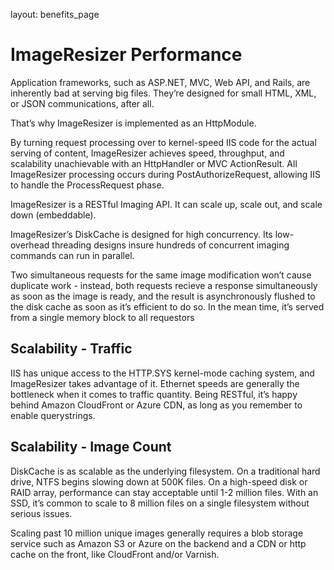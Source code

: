 layout: benefits_page


# ImageResizer Performance

Application frameworks, such as ASP.NET, MVC, Web API, and Rails, are inherently bad at serving big files. They’re designed for small HTML, XML, or JSON communications, after all.

That’s why ImageResizer is implemented as an HttpModule.

By turning request processing over to kernel-speed IIS code for the actual serving of content, ImageResizer achieves speed, throughput, and scalability unachievable with an HttpHandler or MVC ActionResult. All ImageResizer processing occurs during PostAuthorizeRequest, allowing IIS to handle the ProcessRequest phase.

ImageResizer is a RESTful Imaging API. It can scale up, scale out, and scale down (embeddable). 

ImageResizer’s DiskCache is designed for high concurrency. Its low-overhead threading designs insure hundreds of concurrent imaging commands can run in parallel. 

Two simultaneous requests for the same image modification won’t cause duplicate work - instead, both requests recieve a response simultaneously as soon as the image is ready, and the result is asynchronously flushed to the disk cache as soon as it’s efficient to do so. In the mean time, it’s served from a single memory block to all requestors

## Scalability - Traffic

IIS has unique access to the HTTP.SYS kernel-mode caching system, and ImageResizer takes advantage of it. Ethernet speeds are generally the bottleneck when it comes to traffic quantity. Being RESTful, it’s happy behind Amazon CloudFront or Azure CDN, as long as you remember to enable querystrings.

## Scalability - Image Count

DiskCache is as scalable as the underlying filesystem. On a traditional hard drive, NTFS begins slowing down at 500K files. On a high-speed disk or RAID array, performance can stay acceptable until 1-2 million files. With an SSD, it’s common to scale to 8 million files on a single filesystem without serious issues. 

Scaling past 10 million unique images generally requires a blob storage service such as Amazon S3 or Azure on the backend and a CDN or http cache on the front, like CloudFront and/or Varnish.




